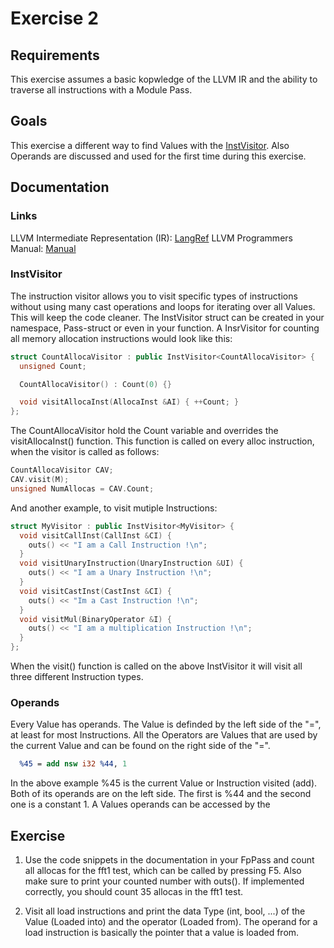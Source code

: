 # Exercise 2

## Requirements

This exercise assumes a basic kopwledge of the LLVM IR and the ability to traverse all instructions with a Module Pass.

## Goals

This exercise a different way to find Values with the [InstVisitor](https://llvm.org/doxygen/classllvm_1_1InstVisitor.html). Also Operands are discussed and used for the first time during this exercise.

## Documentation

### Links

LLVM Intermediate Representation (IR): [LangRef](https://llvm.org/docs/LangRef.html)
LLVM Programmers Manual: [Manual](https://llvm.org/docs/ProgrammersManual.html)

### InstVisitor

The instruction visitor allows you to visit specific types of instructions without using many cast operations and loops for iterating over all Values. This will keep the code cleaner. The InstVisitor struct can be created in your namespace, Pass-struct or even in your function. A InsrVisitor for counting all memory allocation instructions would look like this:
```cpp
struct CountAllocaVisitor : public InstVisitor<CountAllocaVisitor> {
  unsigned Count;

  CountAllocaVisitor() : Count(0) {}

  void visitAllocaInst(AllocaInst &AI) { ++Count; }
};
```
The CountAllocaVisitor hold the Count variable and overrides the visitAllocaInst() function. This function is called on every alloc instruction, when the visitor is called as follows:

```cpp
CountAllocaVisitor CAV;
CAV.visit(M);
unsigned NumAllocas = CAV.Count;
```

And another example, to visit mutiple Instructions:
```cpp
struct MyVisitor : public InstVisitor<MyVisitor> {
  void visitCallInst(CallInst &CI) {
    outs() << "I am a Call Instruction !\n";
  }
  void visitUnaryInstruction(UnaryInstruction &UI) {
    outs() << "I am a Unary Instruction !\n";
  }
  void visitCastInst(CastInst &CI) {
    outs() << "Im a Cast Instruction !\n";
  }
  void visitMul(BinaryOperator &I) {
    outs() << "I am a multiplication Instruction !\n";
  }
};
```

When the visit() function is called on the above InstVisitor it will visit all three different Instruction types.

### Operands
Every Value has operands. The Value is definded by the left side of the "=", at least for most Instructions. All the Operators are Values that are used by the current Value and can be found on the right side of the "=".
```llvm
  %45 = add nsw i32 %44, 1
```
In the above example %45 is the current Value or Instruction visited (add). Both of its operands are on the left side. The first is %44 and the second one is a constant 1.
A Values operands can be accessed by the

## Exercise

1. Use the code snippets in the documentation in your FpPass and count all allocas for the fft1 test, which can be called by pressing F5. Also make sure to print your counted number with outs(). If implemented correctly, you should count 35 allocas in the fft1 test.

2. Visit all load instructions and print the data Type (int, bool, ...) of the Value (Loaded into) and the operator (Loaded from). The operand for a load instruction is basically the pointer that a value is loaded from.
